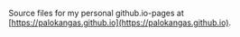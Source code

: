 Source files for my personal github.io-pages at [https://palokangas.github.io](https://palokangas.github.io).
